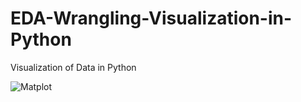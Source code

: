 # EDA-Wrangling-Visualization-in-Python
Visualization of Data in Python

![Matplot](https://github.com/devarney07/Visualization-in-Python/assets/112056250/4f5c20a0-04ea-4150-8dd5-11f92202ea02)
